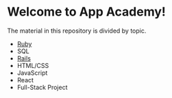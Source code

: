 # Welcome to App Academy!

The material in this repository is divided by topic.  

* [Ruby](ruby/Open_Ruby_Overview.md)
* SQL
* [Rails](rails/Open_Rails_Overview.md)
* HTML/CSS
* JavaScript
* React
* Full-Stack Project
